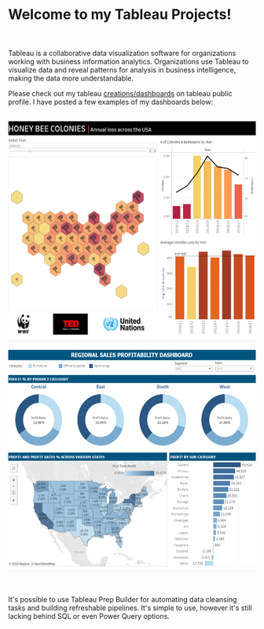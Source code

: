 # Welcome to my Tableau Projects! <br><br/>

Tableau is a collaborative data visualization software for organizations working with business information analytics. Organizations use Tableau to visualize data and reveal patterns for analysis in business intelligence, making the data more understandable.

Please check out my tableau [creations/dashboards](https://public.tableau.com/app/profile/martina.bohunicka2479) on tableau public profile. I have posted a few examples of my dashboards below: <br><br/>

<p align="left">
<img height="450em" width="600em" src="https://github.com/Tableau-Project-Solutions/.github/blob/main/bees.png" align = "center"/>
</p>

<p align="left">
<img height="450em" width="600em" src="https://github.com/Tableau-Project-Solutions/.github/blob/main/sales.png" align = "center"/>
</p>

<br><br/>
It's possible to use Tableau Prep Builder for automating data cleansing tasks and building refreshable pipelines. It's simple to use, however it's still lacking behind SQL or even Power Query options.


